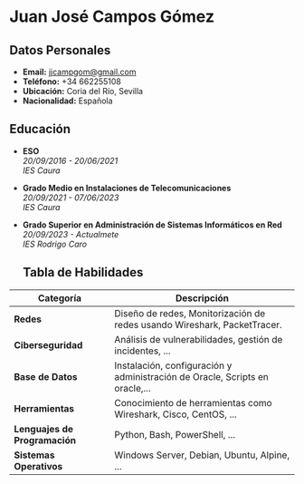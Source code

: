 # Juan José Campos Gómez

## Datos Personales
- **Email:** jjcampgom@gmail.com
- **Teléfono:** +34 662255108
- **Ubicación:** Coria del Río, Sevilla
- **Nacionalidad:** Española

## Educación
- **ESO**  
  *20/09/2016 - 20/06/2021*  
  *IES Caura*  
- **Grado Medio en Instalaciones de Telecomunicaciones**   
 *20/09/2021 - 07/06/2023*  
 *IES Caura*  
- **Grado Superior en Administración de Sistemas Informáticos en Red**  
 *20/09/2023 - Actualmete*  
 *IES Rodrigo Caro*

  ## Tabla de Habilidades

| **Categoría**           | **Descripción**                                            |
|-------------------------|----------------------------------------------------------|
| **Redes**               | Diseño de redes, Monitorización de redes usando Wireshark, PacketTracer.                 |
| **Ciberseguridad**      | Análisis de vulnerabilidades, gestión de incidentes, ... |
| **Base de Datos** | Instalación, configuración y administración de Oracle, Scripts en oracle,... |
| **Herramientas**        | Conocimiento de herramientas como Wireshark, Cisco, CentOS, ...  |
| **Lenguajes de Programación** | Python, Bash, PowerShell, ...                             |
| **Sistemas Operativos** | Windows Server, Debian, Ubuntu, Alpine, ... |

